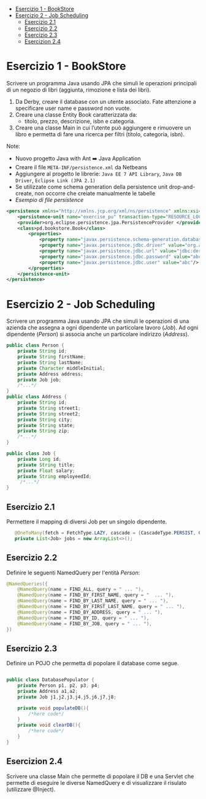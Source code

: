 - [Esercizio 1 - BookStore](#esercizio-1---bookstore)
- [Esercizio 2 - Job Scheduling](#esercizio-2---job-scheduling)
  - [Esercizio 2.1](#esercizio-21)
  - [Esercizio 2.2](#esercizio-22)
  - [Esercizio 2.3](#esercizio-23)
  - [Esercizion 2.4](#esercizion-24)
# Esercizio 1 - BookStore

Scrivere un programma Java usando JPA che simuli le operazioni principali di un negozio di libri (aggiunta, rimozione e lista dei libri).

1. Da Derby, creare il database con un utente associato. Fate attenzione a specificare user name e password non vuote.
2. Creare una classe Entity Book caratterizzata da:
   - titolo, prezzo, descrizione, isbn e categoria.
3. Creare una classe Main in cui l’utente può aggiungere e rimuovere un libro e permetta di fare una ricerca per filtri (titolo, categoria, isbn).

Note: 
- Nuovo progetto Java with Ant ➡️ Java Application
- Creare il file `META-INF/persistence.xml` da Netbeans
- Aggiungere al progetto le librerie: `Java EE 7 API Library`, `Java DB Driver`, `Eclipse Link (JPA 2.1)`
- Se utilizzate come schema generation della persistence unit drop-and-create, non occorre che creiate manualmente le tabelle
- *Esempio di file persistence*
```xml
<persistence xmlns="http://xmlns.jcp.org/xml/ns/persistence" xmlns:xsi="http://www.w3.org/2001/XMLSchema-instance" xsi:schemaLocation="http://xmlns.jcp.org/xml/ns/persistence http://xmlns.jcp.org/xml/ns/persistence/persistence_2_1.xsd" version="2.1">
    <persistence-unit name="exercise_pu" transaction-type="RESOURCE_LOCAL">
    <provider>org.eclipse.persistence.jpa.PersistenceProvider </provider>
    <class>pd.bookstore.Book</class>
        <properties>
            <property name="javax.persistence.schema-generation.database.action" value="drop-and-create"/>
            <property name="javax.persistence.jdbc.driver" value="org.apache.derby.jdbc.ClientDriver"/>
            <property name="javax.persistence.jdbc.url" value="jdbc:derby://localhost:1527/BookStore;create=true"/>
            <property name="javax.persistence.jdbc.password" value="abc"/>
            <property name="javax.persistence.jdbc.user" value="abc"/>
        </properties>
    </persistence-unit>
</persistence>
```

# Esercizio 2 - Job Scheduling

Scrivere un programma Java usando JPA che simuli le operazioni di una azienda che assegna a ogni dipendente un particolare lavoro (_Job_). Ad ogni dipendente (_Person_) si associa anche un particolare indirizzo (_Address_).
```java
public class Person {
    private String id;
    private String firstName;
    private String lastName;
    private Character middleInitial;
    private Address address;
    private Job job;
    /*...*/
}
public class Address {
    private String id;
    private String street1;
    private String street2;
    private String city;
    private String state;
    private String zip;
    /*...*/
}

public class Job {
    private Long id;
    private String title;
    private Float salary;
    private String employeedId;
     /*...*/
}
```

## Esercizio 2.1

Permettere il mapping di diversi Job per un singolo dipendente.

```java
   @OneToMany(fetch = FetchType.LAZY, cascade = {CascadeType.PERSIST, CascadeType.REMOVE})
   private List<Job> jobs = new ArrayList<>();
```

## Esercizio 2.2

Definire le seguenti NamedQuery per l'entità _Person_:
```java
@NamedQueries({
    @NamedQuery(name = FIND_ALL, query = " ... "),
    @NamedQuery(name = FIND_BY_FIRST_NAME, query = "  ... "),
    @NamedQuery(name = FIND_BY_LAST_NAME, query = " ... "),
    @NamedQuery(name = FIND_BY_FIRST_LAST_NAME, query = " ... "),
    @NamedQuery(name = FIND_BY_ADDRESS, query = " ... "),
    @NamedQuery(name = FIND_BY_ID, query = " ... "),
    @NamedQuery(name = FIND_BY_JOB, query = " ... "),
})

```

## Esercizio 2.3

Definire un POJO che permetta di popolare il database come segue.

```java

public class DatabasePopulator {
    private Person p1, p2, p3, p4;
    private Address a1,a2;
    private Job j1,j2,j3,j4,j5,j6,j7,j8;

    private void populateDB(){
        /*here code*/
    }
    private void clearDB(){
        /*here code*/
    }
}
```

## Esercizion 2.4

Scrivere una classe Main che permette di popolare il DB e una Servlet che permette di eseguire le diverse NamedQuery e di visualizzare il risulato (utilizzare @Inject). 